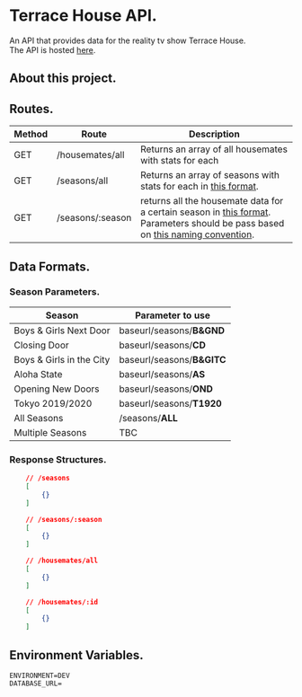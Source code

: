 # Terrace House API.

An API that provides data for the reality tv show Terrace House. <br>
The API is hosted [here](https://terrace-house-server.herokuapp.com/).

## About this project.

## Routes.

| Method | Route            | Description                                                                                                                            |
| ------ | ---------------- | -------------------------------------------------------------------------------------------------------------------------------------- |
| GET    | /housemates/all  | Returns an array of all housemates with stats for each                                                                                 |
| GET    | /seasons/all     | Returns an array of seasons with stats for each in [this format]().                                                                    |
| GET    | /seasons/:season | returns all the housemate data for a certain season in [this format](). Parameters should be pass based on [this naming convention](). |

## Data Formats.

### Season Parameters.

| Season                   | Parameter to use           |
| ------------------------ | -------------------------- |
| Boys & Girls Next Door   | baseurl/seasons/**B&GND**  |
| Closing Door             | baseurl/seasons/**CD**     |
| Boys & Girls in the City | baseurl/seasons/**B&GITC** |
| Aloha State              | baseurl/seasons/**AS**     |
| Opening New Doors        | baseurl/seasons/**OND**    |
| Tokyo 2019/2020          | baseurl/seasons/**T1920**  |
| All Seasons              | /seasons/**ALL**           |
| Multiple Seasons         | TBC                        |

### Response Structures.

```JSON
    // /seasons
    [
        {}
    ]

    // /seasons/:season
    [
        {}
    ]

    // /housemates/all
    [
        {}
    ]

    // /housemates/:id
    [
        {}
    ]
```

## Environment Variables.

```
ENVIRONMENT=DEV
DATABASE_URL=
```
